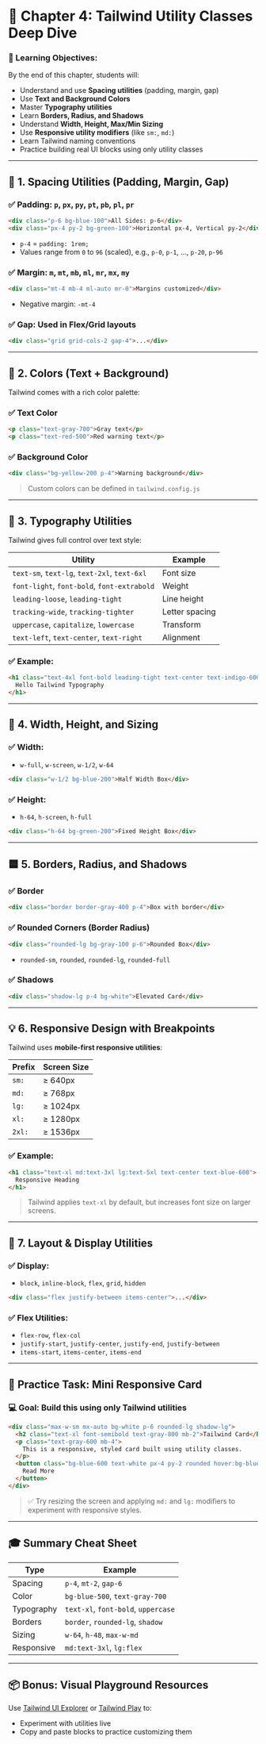 # 📘 Chapter 4: Tailwind Utility Classes Deep Dive

### 🎯 Learning Objectives:

By the end of this chapter, students will:

* Understand and use **Spacing utilities** (padding, margin, gap)
* Use **Text and Background Colors**
* Master **Typography utilities**
* Learn **Borders, Radius, and Shadows**
* Understand **Width, Height, Max/Min Sizing**
* Use **Responsive utility modifiers** (like `sm:`, `md:`)
* Learn Tailwind naming conventions
* Practice building real UI blocks using only utility classes

---

## 🧱 1. Spacing Utilities (Padding, Margin, Gap)

### ✅ Padding: `p`, `px`, `py`, `pt`, `pb`, `pl`, `pr`

```html
<div class="p-6 bg-blue-100">All Sides: p-6</div>
<div class="px-4 py-2 bg-green-100">Horizontal px-4, Vertical py-2</div>
```

* `p-4` = `padding: 1rem;`
* Values range from `0` to `96` (scaled), e.g., `p-0`, `p-1`, ..., `p-20`, `p-96`

### ✅ Margin: `m`, `mt`, `mb`, `ml`, `mr`, `mx`, `my`

```html
<div class="mt-4 mb-4 ml-auto mr-0">Margins customized</div>
```

* Negative margin: `-mt-4`

### ✅ Gap: Used in Flex/Grid layouts

```html
<div class="grid grid-cols-2 gap-4">...</div>
```

---

## 🎨 2. Colors (Text + Background)

Tailwind comes with a rich color palette:

### ✅ Text Color

```html
<p class="text-gray-700">Gray text</p>
<p class="text-red-500">Red warning text</p>
```

### ✅ Background Color

```html
<div class="bg-yellow-200 p-4">Warning background</div>
```

> Custom colors can be defined in `tailwind.config.js`

---

## 🔡 3. Typography Utilities

Tailwind gives full control over text style:

| Utility                                      | Example        |
| -------------------------------------------- | -------------- |
| `text-sm`, `text-lg`, `text-2xl`, `text-6xl` | Font size      |
| `font-light`, `font-bold`, `font-extrabold`  | Weight         |
| `leading-loose`, `leading-tight`             | Line height    |
| `tracking-wide`, `tracking-tighter`          | Letter spacing |
| `uppercase`, `capitalize`, `lowercase`       | Transform      |
| `text-left`, `text-center`, `text-right`     | Alignment      |

### ✅ Example:

```html
<h1 class="text-4xl font-bold leading-tight text-center text-indigo-600">
  Hello Tailwind Typography
</h1>
```

---

## 📏 4. Width, Height, and Sizing

### ✅ Width:

* `w-full`, `w-screen`, `w-1/2`, `w-64`

```html
<div class="w-1/2 bg-blue-200">Half Width Box</div>
```

### ✅ Height:

* `h-64`, `h-screen`, `h-full`

```html
<div class="h-64 bg-green-200">Fixed Height Box</div>
```

---

## 🟦 5. Borders, Radius, and Shadows

### ✅ Border

```html
<div class="border border-gray-400 p-4">Box with border</div>
```

### ✅ Rounded Corners (Border Radius)

```html
<div class="rounded-lg bg-gray-100 p-6">Rounded Box</div>
```

* `rounded-sm`, `rounded`, `rounded-lg`, `rounded-full`

### ✅ Shadows

```html
<div class="shadow-lg p-4 bg-white">Elevated Card</div>
```

---

## 💡 6. Responsive Design with Breakpoints

Tailwind uses **mobile-first responsive utilities**:

| Prefix | Screen Size |
| ------ | ----------- |
| `sm:`  | ≥ 640px     |
| `md:`  | ≥ 768px     |
| `lg:`  | ≥ 1024px    |
| `xl:`  | ≥ 1280px    |
| `2xl:` | ≥ 1536px    |

### ✅ Example:

```html
<h1 class="text-xl md:text-3xl lg:text-5xl text-center text-blue-600">
  Responsive Heading
</h1>
```

> Tailwind applies `text-xl` by default, but increases font size on larger screens.

---

## 📐 7. Layout & Display Utilities

### ✅ Display:

* `block`, `inline-block`, `flex`, `grid`, `hidden`

```html
<div class="flex justify-between items-center">...</div>
```

### ✅ Flex Utilities:

* `flex-row`, `flex-col`
* `justify-start`, `justify-center`, `justify-end`, `justify-between`
* `items-start`, `items-center`, `items-end`

---

## 🧪 Practice Task: Mini Responsive Card

### 💻 Goal: Build this using only Tailwind utilities

```html
<div class="max-w-sm mx-auto bg-white p-6 rounded-lg shadow-lg">
  <h2 class="text-xl font-semibold text-gray-800 mb-2">Tailwind Card</h2>
  <p class="text-gray-600 mb-4">
    This is a responsive, styled card built using utility classes.
  </p>
  <button class="bg-blue-600 text-white px-4 py-2 rounded hover:bg-blue-700">
    Read More
  </button>
</div>
```

> ✅ Try resizing the screen and applying `md:` and `lg:` modifiers to experiment with responsive styles.

---

## 🎓 Summary Cheat Sheet

| Type       | Example                             |
| ---------- | ----------------------------------- |
| Spacing    | `p-4`, `mt-2`, `gap-6`              |
| Color      | `bg-blue-500`, `text-gray-700`      |
| Typography | `text-xl`, `font-bold`, `uppercase` |
| Borders    | `border`, `rounded-lg`, `shadow`    |
| Sizing     | `w-64`, `h-48`, `max-w-md`          |
| Responsive | `md:text-3xl`, `lg:flex`            |

---

## 📦 Bonus: Visual Playground Resources

Use [Tailwind UI Explorer](https://tailwindcomponents.com/) or [Tailwind Play](https://play.tailwindcss.com) to:

* Experiment with utilities live
* Copy and paste blocks to practice customizing them
